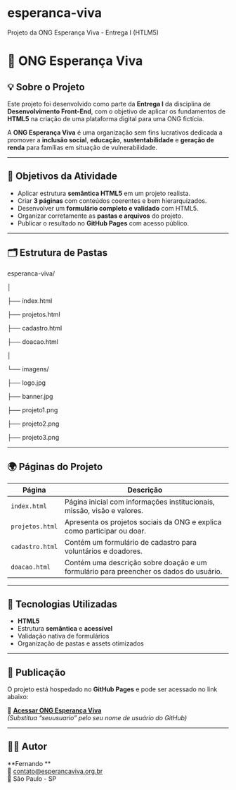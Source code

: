 # esperanca-viva
Projeto da ONG Esperança Viva - Entrega I (HTLM5)

# 🌿 ONG Esperança Viva

## 💡 Sobre o Projeto
Este projeto foi desenvolvido como parte da **Entrega I** da disciplina de **Desenvolvimento Front-End**, com o objetivo de aplicar os fundamentos de **HTML5** na criação de uma plataforma digital para uma ONG fictícia.

A **ONG Esperança Viva** é uma organização sem fins lucrativos dedicada a promover a **inclusão social**, **educação**, **sustentabilidade** e **geração de renda** para famílias em situação de vulnerabilidade.

---

## 🎯 Objetivos da Atividade
- Aplicar estrutura **semântica HTML5** em um projeto realista.  
- Criar **3 páginas** com conteúdos coerentes e bem hierarquizados.  
- Desenvolver um **formulário completo e validado** com HTML5.  
- Organizar corretamente as **pastas e arquivos** do projeto.  
- Publicar o resultado no **GitHub Pages** com acesso público.

---

## 🗂️ Estrutura de Pastas
esperanca-viva/

│

├── index.html

├── projetos.html

├── cadastro.html

├── doacao.html

│

└── imagens/

├── logo.jpg

├── banner.jpg

├── projeto1.png

├── projeto2.png

├── projeto3.png



---

## 🌍 Páginas do Projeto

| Página | Descrição |
|--------|------------|
| `index.html` | Página inicial com informações institucionais, missão, visão e valores. |
| `projetos.html` | Apresenta os projetos sociais da ONG e explica como participar ou doar. |
| `cadastro.html` | Contém um formulário de cadastro para voluntários e doadores. |
| `doacao.html` | Contém uma descrição sobre doação e um formulário para preencher os dados do usuário. |

---

## 🧩 Tecnologias Utilizadas
- **HTML5**  
- Estrutura **semântica** e **acessível**  
- Validação nativa de formulários  
- Organização de pastas e assets otimizados  

---

## 🚀 Publicação
O projeto está hospedado no **GitHub Pages** e pode ser acessado no link abaixo:

🔗 **[Acessar ONG Esperança Viva](https://ONandoTI.github.io/esperanca-viva/)**  
*(Substitua “seuusuario” pelo seu nome de usuário do GitHub)*

---

## 👨‍💻 Autor
**Fernando **  
📧 contato@esperancaviva.org.br  
📍 São Paulo - SP  
